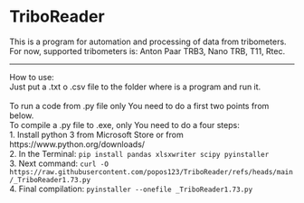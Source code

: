# TriboReader
This is a program for automation and processing of data from tribometers.<br>
For now, supported tribometers is: Anton Paar TRB3, Nano TRB, T11, Rtec.
<hr>
How to use:<br>
Just put a .txt o .csv file to the folder where is a program and run it.<br>
<br>
To run a code from .py file only You need to do a first two points from below.<br>
To compile a .py file to .exe, only You need to do a four steps:<br>
1. Install python 3 from Microsoft Store or from https://www.python.org/downloads/<br>
2. In the Terminal: <code>pip install pandas xlsxwriter scipy pyinstaller</code><br>
3. Next command: <code>curl -O https://raw.githubusercontent.com/popos123/TriboReader/refs/heads/main/_TriboReader1.73.py</code><br>
4. Final compilation: <code>pyinstaller --onefile _TriboReader1.73.py</code><br>

